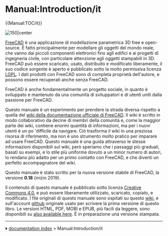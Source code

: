 # Manual:Introduction/it
{{Manual:TOC/it}}

![150\|center](images/Crystal_Clear_manual.png )

[FreeCAD](http://www.freecadweb.org) è una applicazione di modellazione parametrica 3D free e open-source. È fatto principalmente per modellare gli oggetti del mondo reale, che vanno dai piccoli componenti elettronici fino agli edifici e ai progetti di ingegneria civile, con particolare attenzione agli oggetti stampabili in 3D. FreeCAD può essere scaricato, usato, distribuito e modificato liberamente, il suo codice sorgente è aperto e pubblicato sotto la molto permissiva licenza [LGPL](https://en.wikipedia.org/wiki/GNU_Lesser_General_Public_License). I dati prodotti con FreeCAD sono di completa proprietà dell\'autore, e possono essere recuperati anche senza FreeCAD.

FreeCAD è anche fondamentalmente un progetto sociale, in quanto è sviluppato e mantenuto da una comunità di sviluppatori e di utenti uniti dalla passione per FreeCAD.

Questo manuale è un esperimento per prendere la strada diversa rispetto a quella del [wiki della documentazione ufficiale di FreeCAD](Main_Page/it.md). Il wiki è scritto in modo collaborativo da decine di membri della comunità e, come la maggior parte dei wiki, contiene enormi quantità di informazioni, ma per i nuovi utenti è un po \'difficile da navigare. Ciò trasforma il wiki in una preziosa risorsa di riferimento, ma non è uno strumento molto pratico per imparare ad usare FreeCAD. Questo manuale è una guida attraverso le stesse informazioni disponibili sul wiki, però speriamo che i passaggi più graduali, basati su esempi, e lo stile più uniforme dovuto a un minor numero di autori, lo rendano più adatto per un primo contatto con FreeCAD, e che diventi un perfetto accompagnatore del wiki.

Questo manuale è stato scritto per la nuova versione stabile di FreeCAD, la versione **0.18** (inizio 2019).

Il contenuto di questo manuale è pubblicato sotto licenza [Creative Commons 4.0](http://creativecommons.org/licenses/by/4.0/), e può essere liberamente utilizzato, scaricato, copiato, e modificato. I file originali di questo manuale sono ospitati su questo [wiki](Main_Page/it.md), e sull\'account [github](https://github.com/yorikvanhavre/FreeCAD-manual) originale usato per scrivere la prima versione di questo libro. Le versioni HTML, PDF, MOBI e EPUB, più facili da leggere, sono disponibili su [also available here](https://github.com/yorikvanhavre/FreeCAD-manual/releases). È in preparazione una versione stampata.



---
⏵ [documentation index](../README.md) > Manual:Introduction/it

